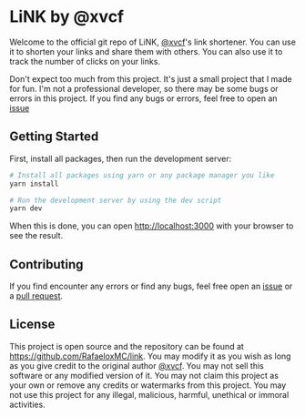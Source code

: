 # LiNK by @xvcf

Welcome to the official git repo of LiNK, [@xvcf](https://xvcf.dev/)'s link shortener. You can use it to shorten your links and share them with others. You can also use it to track the number of clicks on your links.

Don't expect too much from this project. It's just a small project that I made for fun. I'm not a professional developer, so there may be some bugs or errors in this project. If you find any bugs or errors, feel free to open an [issue](https://github.com/RafaeloxMC/link/issues)

## Getting Started

First, install all packages, then run the development server:

```bash
# Install all packages using yarn or any package manager you like
yarn install

# Run the development server by using the dev script
yarn dev
```

When this is done, you can open [http://localhost:3000](http://localhost:3000) with your browser to see the result.

## Contributing

If you find encounter any errors or find any bugs, feel free open an [issue](https://github.com/RafaeloxMC/link/issues) or a [pull request](https://github.com/RafaeloxMC/link/pulls).

## License

This project is open source and the repository can be found at <https://github.com/RafaeloxMC/link>. You may modify it as you wish as long as you give credit to the original author [@xvcf](https://xvcf.dev/). You may not sell this software or any modified version of it. You may not claim this project as your own or remove any credits or watermarks from this project. You may not use this project for any illegal, malicious, harmful, unethical or immoral activities.
